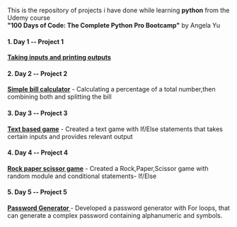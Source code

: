 This is the repository of projects i have done while learning **python** from the Udemy course<br> **"100 Days of Code: The Complete Python Pro Bootcamp"** by Angela Yu

#### 1. Day 1 -- Project 1
**[ Taking inputs and printing outputs](project1.py)**
#### 2. Day 2 -- Project 2
**[ Simple bill calculator](Project2_simple_bill_calculator.py)** - Calculating a percentage of a total number,then combining both and splitting the bill
#### 3. Day 3 -- Project 3 
**[ Text based game](project3_text_based_game.py)** - Created a text game with If/Else statements that takes certain inputs and provides relevant output
#### 4. Day 4 -- Project 4 
**[ Rock paper scissor game](project4_rps_game.py)** - Created a Rock,Paper,Scissor game with random module and conditional statements- If/Else 
#### 5. Day 5 -- Project 5 
**[ Password Generator ](project5-password-generator.py)** - Developed a password generator with For loops, that can generate a complex password containing alphanumeric and symbols.

